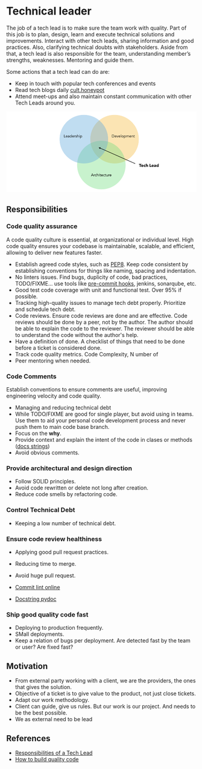 # Technical leader

The job of a tech lead is to make sure the team work with quality. Part of this
job is to plan, design, learn and execute technical solutions and improvements.
Interact with other tech leads, sharing information and good practices. Also,
clarifying technical doubts with stakeholders. Aside from that, a tech lead is
also responsible for the team, understanding member’s strengths, weaknesses.
Mentoring and guide them.

Some actions that a tech lead can do are:

- Keep in touch with popular tech conferences and events
- Read tech blogs daily [cult.honeypot](https://cult.honeypot.io/)
- Attend meet-ups and also maintain constant communication with other Tech Leads
  around you.

![Tech Lead](../assets/img/tech-lead.png)

## Responsibilities

### Code quality assurance

A code quality culture is essential, at organizational or individual level. High
code quality ensures your codebase is maintainable, scalable, and efficient,
allowing to deliver new features faster.

- Establish agreed code styles, such as
  [PEP8](https://peps.python.org/pep-0008/). Keep code consistent by
  establishing conventions for things like naming, spacing and indentation.
- No linters issues. Find bugs, duplicity of code, bad practices, TODO/FIXME...
  use tools like [pre-commit hooks](https://pre-commit.com/hooks.html), jenkins,
  sonarqube, etc.
- Good test code coverage with unit and functional test. Over 95% if possible.
- Tracking high-quality issues to manage tech debt properly. Prioritize and
  schedule tech debt.
- Code reviews. Ensure code reviews are done and are effective. Code reviews
  should be done by a peer, not by the author. The author should be able to
  explain the code to the reviewer. The reviewer should be able to understand
  the code without the author's help.
- Have a definition of done. A checklist of things that need to be done before a
  ticket is considered done.
- Track code quality metrics. Code Complexity, N umber of
- Peer mentoring when needed.

### Code Comments

Establish conventions to ensure comments are useful, improving engineering
velocity and code quality.

- Managing and reducing technical debt
- While TODO/FIXME are good for single player, but avoid using in teams. Use
  them to aid your personal code development process and never push them to main
  code base branch.
- Focus on the **why**.
- Provide context and explain the intent of the code in clases or methods ([docs
  strings](https://sphinxcontrib-napoleon.readthedocs.io/en/latest/example_google.html))
- Avoid obvious comments.

### Provide architectural and design direction

- Follow SOLID principles.
- Avoid code rewritten or delete not long after creation.
- Reduce code smells by refactoring code.

### Control Technical Debt

- Keeping a low number of technical debt.

### Ensure code review healthiness

- Applying good pull request practices.
- Reducing time to merge.
- Avoid huge pull request.

- [Commit lint online](https://commitlint.io/)
- [Docstring pydoc](https://www.datacamp.com/tutorial/docstrings-python)

### Ship good quality code fast

- Deploying to production frequently.
- SMall deployments.
- Keep a relation of bugs per deployment. Are detected fast by the team or user?
  Are fixed fast?

## Motivation

- From external party working with a client, we are the providers, the ones that
  gives the solution.
- Objective of a ticket is to give value to the product, not just close tickets.
- Adapt our work methodology.
- Client can guide, give us rules. But our work is our project. And needs to be
  the best possible.
- We as external need to be lead

## References

- [Responsibilities of a Tech Lead](https://sourcelevel.io/blog/5-responsibilities-of-a-tech-lead-and-17-metrics-to-track-their-performance)
- [How to build quality code](https://stepsize.com/blog/how-to-build-a-culture-of-code-quality)
